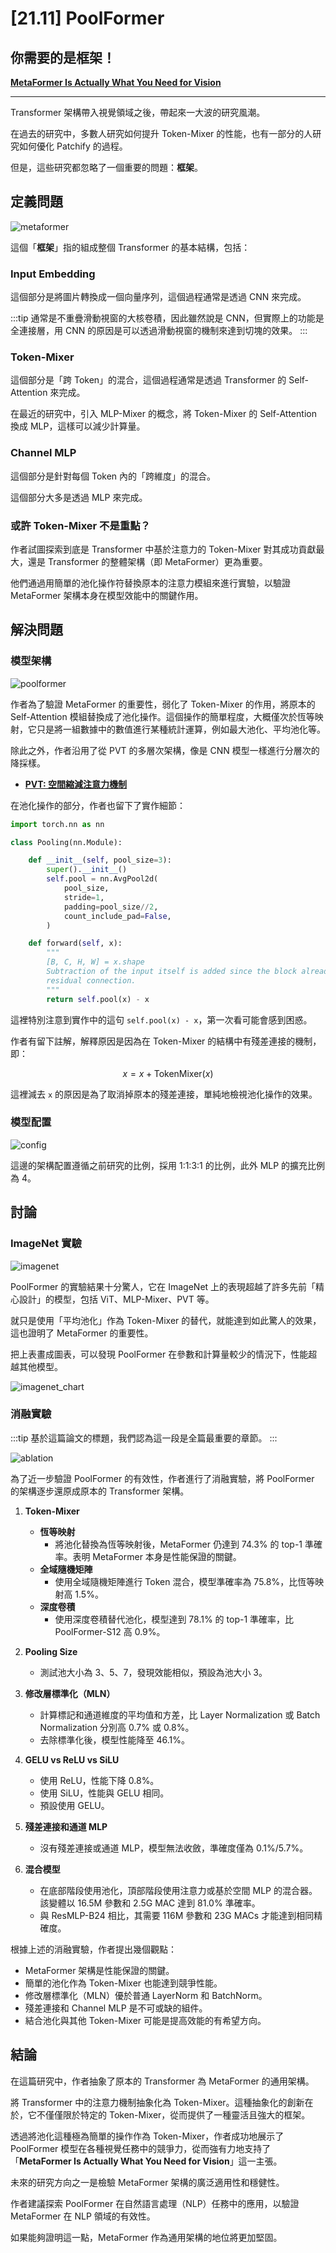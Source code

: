 # [21.11] PoolFormer

## 你需要的是框架！

[**MetaFormer Is Actually What You Need for Vision**](https://arxiv.org/abs/2111.11418)

---

Transformer 架構帶入視覺領域之後，帶起來一大波的研究風潮。

在過去的研究中，多數人研究如何提升 Token-Mixer 的性能，也有一部分的人研究如何優化 Patchify 的過程。

但是，這些研究都忽略了一個重要的問題：**框架**。

## 定義問題

![metaformer](./img/img1.jpg)

這個「**框架**」指的組成整個 Transformer 的基本結構，包括：

### Input Embedding

這個部分是將圖片轉換成一個向量序列，這個過程通常是透過 CNN 來完成。

:::tip
通常是不重疊滑動視窗的大核卷積，因此雖然說是 CNN，但實際上的功能是全連接層，用 CNN 的原因是可以透過滑動視窗的機制來達到切塊的效果。
:::

### Token-Mixer

這個部分是「跨 Token」的混合，這個過程通常是透過 Transformer 的 Self-Attention 來完成。

在最近的研究中，引入 MLP-Mixer 的概念，將 Token-Mixer 的 Self-Attention 換成 MLP，這樣可以減少計算量。

### Channel MLP

這個部分是針對每個 Token 內的「跨維度」的混合。

這個部分大多是透過 MLP 來完成。

### 或許 Token-Mixer 不是重點？

作者試圖探索到底是 Transformer 中基於注意力的 Token-Mixer 對其成功貢獻最大，還是 Transformer 的整體架構（即 MetaFormer）更為重要。

他們通過用簡單的池化操作符替換原本的注意力模組來進行實驗，以驗證 MetaFormer 架構本身在模型效能中的關鍵作用。

## 解決問題

### 模型架構

![poolformer](./img/img2.jpg)

作者為了驗證 MetaFormer 的重要性，弱化了 Token-Mixer 的作用，將原本的 Self-Attention 模組替換成了池化操作。這個操作的簡單程度，大概僅次於恆等映射，它只是將一組數據中的數值進行某種統計運算，例如最大池化、平均池化等。

除此之外，作者沿用了從 PVT 的多層次架構，像是 CNN 模型一樣進行分層次的降採樣。

- [**PVT: 空間縮減注意力機制**](../2102-pvt/index.md)

在池化操作的部分，作者也留下了實作細節：

```python {20}
import torch.nn as nn

class Pooling(nn.Module):

    def __init__(self, pool_size=3):
        super().__init__()
        self.pool = nn.AvgPool2d(
            pool_size,
            stride=1,
            padding=pool_size//2,
            count_include_pad=False,
        )

    def forward(self, x):
        """
        [B, C, H, W] = x.shape
        Subtraction of the input itself is added since the block already has a
        residual connection.
        """
        return self.pool(x) - x
```

這裡特別注意到實作中的這句 `self.pool(x) - x`，第一次看可能會感到困惑。

作者有留下註解，解釋原因是因為在 Token-Mixer 的結構中有殘差連接的機制，即：

$$
x = x + \text{TokenMixer}(x)
$$

這裡減去 `x` 的原因是為了取消掉原本的殘差連接，單純地檢視池化操作的效果。

### 模型配置

![config](./img/img3.jpg)

這邊的架構配置遵循之前研究的比例，採用 1:1:3:1 的比例，此外 MLP 的擴充比例為 4。

## 討論

### ImageNet 實驗

![imagenet](./img/img4.jpg)

PoolFormer 的實驗結果十分驚人，它在 ImageNet 上的表現超越了許多先前「精心設計」的模型，包括 ViT、MLP-Mixer、PVT 等。

就只是使用「平均池化」作為 Token-Mixer 的替代，就能達到如此驚人的效果，這也證明了 MetaFormer 的重要性。

把上表畫成圖表，可以發現 PoolFormer 在參數和計算量較少的情況下，性能超越其他模型。

![imagenet_chart](./img/img5.jpg)

### 消融實驗

:::tip
基於這篇論文的標題，我們認為這一段是全篇最重要的章節。
:::

![ablation](./img/img6.jpg)

為了近一步驗證 PoolFormer 的有效性，作者進行了消融實驗，將 PoolFormer 的架構逐步還原成原本的 Transformer 架構。

1. **Token-Mixer**

   - **恆等映射**
     - 將池化替換為恆等映射後，MetaFormer 仍達到 74.3% 的 top-1 準確率。表明 MetaFormer 本身是性能保證的關鍵。
   - **全域隨機矩陣**
     - 使用全域隨機矩陣進行 Token 混合，模型準確率為 75.8%，比恆等映射高 1.5%。
   - **深度卷積**
     - 使用深度卷積替代池化，模型達到 78.1% 的 top-1 準確率，比 PoolFormer-S12 高 0.9%。

2. **Pooling Size**

   - 測試池大小為 3、5、7，發現效能相似，預設為池大小 3。

3. **修改層標準化（MLN）**

   - 計算標記和通道維度的平均值和方差，比 Layer Normalization 或 Batch Normalization 分別高 0.7% 或 0.8%。
   - 去除標準化後，模型性能降至 46.1%。

4. **GELU vs ReLU vs SiLU**

   - 使用 ReLU，性能下降 0.8%。
   - 使用 SiLU，性能與 GELU 相同。
   - 預設使用 GELU。

5. **殘差連接和通道 MLP**

   - 沒有殘差連接或通道 MLP，模型無法收斂，準確度僅為 0.1%/5.7%。

6. **混合模型**
   - 在底部階段使用池化，頂部階段使用注意力或基於空間 MLP 的混合器。該變體以 16.5M 參數和 2.5G MAC 達到 81.0% 準確率。
   - 與 ResMLP-B24 相比，其需要 116M 參數和 23G MACs 才能達到相同精確度。

根據上述的消融實驗，作者提出幾個觀點：

- MetaFormer 架構是性能保證的關鍵。
- 簡單的池化作為 Token-Mixer 也能達到競爭性能。
- 修改層標準化（MLN）優於普通 LayerNorm 和 BatchNorm。
- 殘差連接和 Channel MLP 是不可或缺的組件。
- 結合池化與其他 Token-Mixer 可能是提高效能的有希望方向。

## 結論

在這篇研究中，作者抽象了原本的 Transformer 為 MetaFormer 的通用架構。

將 Transformer 中的注意力機制抽象化為 Token-Mixer。這種抽象化的創新在於，它不僅僅限於特定的 Token-Mixer，從而提供了一種靈活且強大的框架。

透過將池化這種極為簡單的操作作為 Token-Mixer，作者成功地展示了 PoolFormer 模型在各種視覺任務中的競爭力，從而強有力地支持了「**MetaFormer Is Actually What You Need for Vision**」這一主張。

未來的研究方向之一是檢驗 MetaFormer 架構的廣泛適用性和穩健性。

作者建議探索 PoolFormer 在自然語言處理（NLP）任務中的應用，以驗證 MetaFormer 在 NLP 領域的有效性。

如果能夠證明這一點，MetaFormer 作為通用架構的地位將更加堅固。
